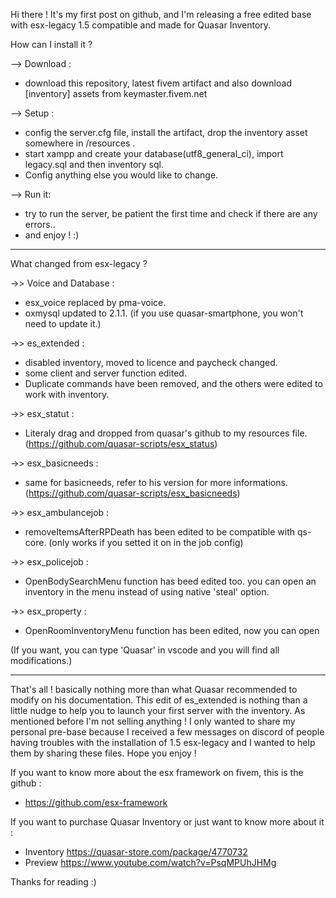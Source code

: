 Hi there !
It's my first post on github, and I'm releasing a free edited base with esx-legacy 1.5 compatible and made for Quasar Inventory.


How can I install it ?

--> Download :
- download this repository, latest fivem artifact and also download [inventory] assets from keymaster.fivem.net

--> Setup :
- config the server.cfg file, install the artifact, drop the inventory asset somewhere in /resources .
- start xampp and create your database(utf8_general_ci), import legacy.sql and then inventory sql.
- Config anything else you would like to change.

--> Run it:
- try to run the server, be patient the first time and check if there are any errors..
- and enjoy ! :)

--------------------------------------
What changed from esx-legacy ?

->> Voice and Database :
- esx_voice replaced by pma-voice.
- oxmysql updated to 2.1.1. (if you use quasar-smartphone, you won't need to update it.)

->> es_extended :
- disabled inventory, moved to licence and paycheck changed.
- some client and server function edited.
- Duplicate commands have been removed, and the others were edited to work with inventory.

->> esx_statut :
- Literaly drag and dropped from quasar's github to my resources file. (https://github.com/quasar-scripts/esx_status)

->> esx_basicneeds :
- same for basicneeds, refer to his version for more informations. (https://github.com/quasar-scripts/esx_basicneeds)

->> esx_ambulancejob :
- removeItemsAfterRPDeath has been edited to be compatible with qs-core. (only works if you setted it on in the job config)

->> esx_policejob :
- OpenBodySearchMenu function has beed edited too. you can open an inventory in the menu instead of using native 'steal' option.

->> esx_property :
- OpenRoomInventoryMenu function has been edited, now you can open

(If you want, you can type 'Quasar' in vscode and you will find all modifications.)

--------------------------------------
That's all ! basically nothing more than what Quasar recommended to modify on his documentation.
This edit of es_extended is nothing than a little nudge to help you to launch your first server with the inventory.
As mentioned before I'm not selling anything ! I only wanted to share my personal pre-base because I received a few messages on discord of people having troubles with the installation of 1.5 esx-legacy and I wanted to help them by sharing these files. Hope you enjoy !

If you want to know more about the esx framework on fivem, this is the github :
- https://github.com/esx-framework

If you want to purchase Quasar Inventory or just want to know more about it :
- Inventory https://quasar-store.com/package/4770732
- Preview https://www.youtube.com/watch?v=PsqMPUhJHMg


Thanks for reading :)

